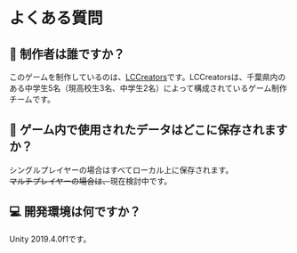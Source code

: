 # よくある質問

## 👥 制作者は誰ですか？

このゲームを制作しているのは、[LCCreators](https://www.lightcube.cf)です。LCCreatorsは、千葉県内のある中学生5名（現高校生3名、中学生2名）によって構成されているゲーム制作チームです。

## 💾 ゲーム内で使用されたデータはどこに保存されますか？

シングルプレイヤーの場合はすべてローカル上に保存されます。  
~~マルチプレイヤーの場合は、~~現在検討中です。

## 💻 開発環境は何ですか？

Unity 2019.4.0f1です。

